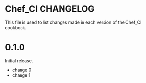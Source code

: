 # Chef_CI CHANGELOG

This file is used to list changes made in each version of the Chef_CI cookbook.

# 0.1.0

Initial release.

- change 0
- change 1

